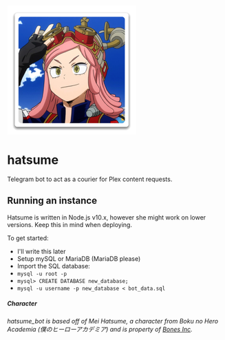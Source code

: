 ![hatsume](img/hatsume.png)

# hatsume
Telegram bot to act as a courier for Plex content requests.

## Running an instance

Hatsume is written in Node.js v10.x, however she might work on lower versions. Keep this in mind when deploying.

To get started:
- I'll write this later
- Setup mySQL or MariaDB (MariaDB please)
- Import the SQL database: 
- `mysql -u root -p`
- `mysql> CREATE DATABASE new_database;`
- `mysql -u username -p new_database < bot_data.sql`

##### Character

*hatsume_bot is based off of Mei Hatsume, a character from Boku no Hero Academia (僕のヒーローアカデミア) and is property of [Bones Inc](http://www.bones.co.jp/).*
